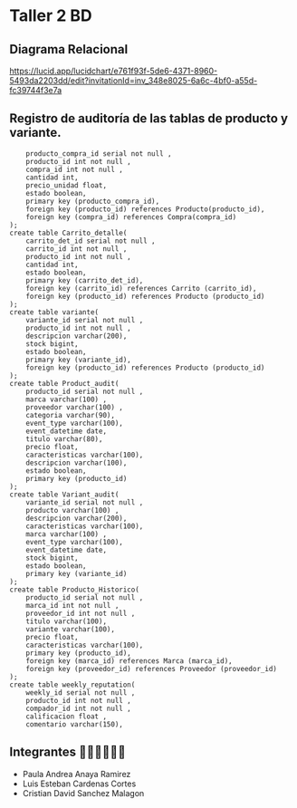 # Taller 2 BD 
## Diagrama Relacional 
https://lucid.app/lucidchart/e761f93f-5de6-4371-8960-5493da2203dd/edit?invitationId=inv_348e8025-6a6c-4bf0-a55d-fc39744f3e7a

## Registro de auditoría de las tablas de producto y variante.

```create table Compra_detalle(
    producto_compra_id serial not null ,
    producto_id int not null ,
    compra_id int not null ,
    cantidad int,
    precio_unidad float,
    estado boolean,
    primary key (producto_compra_id),
    foreign key (producto_id) references Producto(producto_id),
    foreign key (compra_id) references Compra(compra_id)
);
create table Carrito_detalle(
    carrito_det_id serial not null ,
    carrito_id int not null ,
    producto_id int not null ,
    cantidad int,
    estado boolean,
    primary key (carrito_det_id),
    foreign key (carrito_id) references Carrito (carrito_id),
    foreign key (producto_id) references Producto (producto_id)
);
create table variante(
    variante_id serial not null ,
    producto_id int not null ,
    descripcion varchar(200),
    stock bigint,
    estado boolean,
    primary key (variante_id),
    foreign key (producto_id) references Producto (producto_id)
);
create table Product_audit(
    producto_id serial not null ,
    marca varchar(100) ,
    proveedor varchar(100) ,
    categoria varchar(90),
    event_type varchar(100),
    event_datetime date,
    titulo varchar(80),
    precio float,
    caracteristicas varchar(100),
    descripcion varchar(100),
    estado boolean,
    primary key (producto_id)
);
create table Variant_audit(
    variante_id serial not null ,
    producto varchar(100) ,
    descripcion varchar(200),
    caracteristicas varchar(100),
    marca varchar(100) ,
    event_type varchar(100),
    event_datetime date,
    stock bigint,
    estado boolean,
    primary key (variante_id)
);
create table Producto_Historico(
    producto_id serial not null ,
    marca_id int not null ,
    proveedor_id int not null ,
    titulo varchar(100),
    variante varchar(100),
    precio float,
    caracteristicas varchar(100),
    primary key (producto_id),
    foreign key (marca_id) references Marca (marca_id),
    foreign key (proveedor_id) references Proveedor (proveedor_id)
);
create table weekly_reputation(
    weekly_id serial not null ,
    producto_id int not null ,
    compador_id int not null ,
    calificacion float ,
    comentario varchar(150),
```
## Integrantes 👧🏻🦸‍♂️👨‍🚀
* Paula Andrea Anaya Ramirez
* Luis Esteban Cardenas Cortes
* Cristian David Sanchez Malagon
